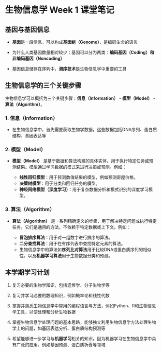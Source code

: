 # 生物信息学 Week 1 课堂笔记

## 基因与基因信息

- **基因**是一段信息，可以构成**基因组（Genome）**，是编码生命的语言

- 为什么人类基因数量相对较少：基因可以分为两类：**编码基因（Coding）**和**非编码基因（Noncoding）**

- 基因信息储存在序列中，**测序技术**是生物信息学中重要的工具
  
## 生物信息学的三个关键步骤

生物信息学可以概括为三个关键步骤：**信息（Information）** - **模型（Model）** - **算法（Algorithm）**。

### 1. 信息（Information）

- 在生物信息学中，首先需要获取生物学数据，这些数据包括DNA序列、蛋白质结构、基因表达等

### 2. 模型（Model）

- **模型（Model）** 是基于数据和算法构建的具体实体，用于执行特定任务或预测结果。模型通过学习数据的模式来进行决策或预测。例如：

    - **线性回归模型**：用于预测数值结果的模型，例如预测房屋价格。
    - **决策树模型**：用于分类和回归任务的模型。
    - **神经网络模型（深度学习）**：用于复杂数据分析和模式识别的深度学习模型。

### 3. 算法（Algorithm）

- **算法（Algorithm）** 是一系列精确定义的步骤，用于解决特定问题或执行特定任务。它们是通用的方法，不依赖于特定数据或上下文。例如：

    - **冒泡排序算法**：用于对一组数字进行排序的算法。
    - **二分查找算法**：用于在有序列表中查找特定元素的算法。
    - 生物信息学中的算法如**序列比对算法**用于比较DNA或蛋白质序列的相似性，以及**机器学习算法**用于生物数据分类和预测。

## 本学期学习计划

1. 复习必要的生物学知识，包括遗传学、分子生物学等

2. 复习并学习必要的数理知识，例如概率论和线性代数

3. 掌握并熟悉生物信息学中常用的编程语言与方法，例如Python、R和生物信息学工具，以便处理和分析生物数据

4. 掌握生物信息学处理问题的基本思路，能够独立利用生物信息学方法处理生物学上的问题，如基因表达分析、蛋白质结构预测等

5. 希望能够进一步学习与**机器学习**相关的知识，因为机器学习在生物信息学中具有广泛的应用，例如基因预测、蛋白质折叠等领域


